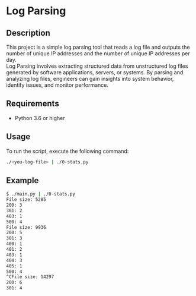 # Log Parsing

## Description

This project is a simple log parsing tool that reads a log file and outputs the number of unique IP addresses and the number of unique IP addresses per day.
<br>
Log Parsing involves extracting structured data from unstructured log files generated by software applications, servers, or systems. By parsing and analyzing log files, engineers can gain insights into system behavior, identify issues, and monitor performance.

## Requirements

- Python 3.6 or higher

## Usage

To run the script, execute the following command:

```bash
./<you-log-file> | ./0-stats.py
```

## Example

```bash
$ ./main.py | ./0-stats.py 
File size: 5285
200: 3
301: 2
403: 1
500: 4
File size: 9936
200: 5
301: 3
400: 1
401: 2
403: 1
404: 3
405: 1
500: 4
^CFile size: 14297
200: 6
301: 4
```

